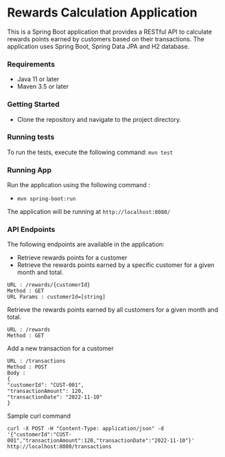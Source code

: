 # Rewards Calculation Application


This is a Spring Boot application that provides a RESTful API to calculate rewards points earned by customers based on their transactions. The application uses Spring Boot, Spring Data JPA and H2 database.

 
### Requirements

- Java 11 or later
- Maven 3.5 or later
### Getting Started
 - Clone the repository and navigate to the project directory.
### Running tests
   To run the tests, execute the following command:
```mvn test```

### Running App

Run the application using the following command :
- ```mvn spring-boot:run```

The application will be running at `http://localhost:8080/`

### API Endpoints
The following endpoints are available in the application:

- Retrieve rewards points for a customer
- Retrieve the rewards points earned by a specific customer for a given month and total.

```
URL : /rewards/{customerId}
Method : GET
URL Params : customerId=[string]
```



Retrieve the rewards points earned by all customers for a given month and total.
```
URL : /rewards
Method : GET
```

Add a new transaction for a customer
```
URL : /transactions
Method : POST
Body :
{
"customerId": "CUST-001",
"transactionAmount": 120,
"transactionDate": "2022-11-10"
}
 ```

 Sample curl command
 ```
 curl -X POST -H "Content-Type: application/json" -d '{"customerId":"CUST-001","transactionAmount":120,"transactionDate":"2022-11-10"}' http://localhost:8080/transactions
 ```
